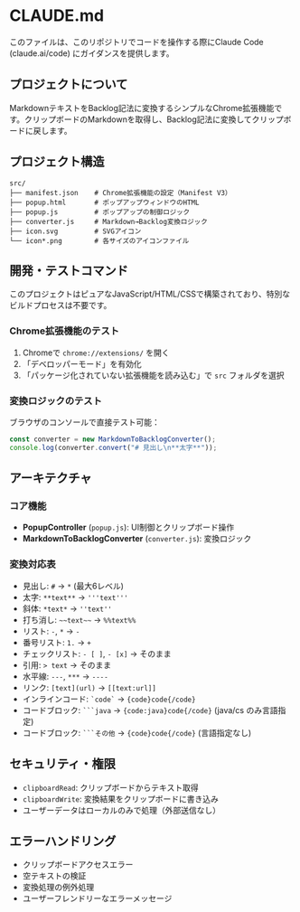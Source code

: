 # CLAUDE.md

このファイルは、このリポジトリでコードを操作する際にClaude Code (claude.ai/code) にガイダンスを提供します。

## プロジェクトについて

MarkdownテキストをBacklog記法に変換するシンプルなChrome拡張機能です。クリップボードのMarkdownを取得し、Backlog記法に変換してクリップボードに戻します。

## プロジェクト構造

```
src/
├── manifest.json    # Chrome拡張機能の設定（Manifest V3）
├── popup.html       # ポップアップウィンドウのHTML
├── popup.js         # ポップアップの制御ロジック
├── converter.js     # Markdown→Backlog変換ロジック
├── icon.svg         # SVGアイコン
└── icon*.png        # 各サイズのアイコンファイル
```

## 開発・テストコマンド

このプロジェクトはピュアなJavaScript/HTML/CSSで構築されており、特別なビルドプロセスは不要です。

### Chrome拡張機能のテスト
1. Chromeで `chrome://extensions/` を開く
2. 「デベロッパーモード」を有効化
3. 「パッケージ化されていない拡張機能を読み込む」で `src` フォルダを選択

### 変換ロジックのテスト
ブラウザのコンソールで直接テスト可能：
```javascript
const converter = new MarkdownToBacklogConverter();
console.log(converter.convert("# 見出し\n**太字**"));
```

## アーキテクチャ

### コア機能
- **PopupController** (`popup.js`): UI制御とクリップボード操作
- **MarkdownToBacklogConverter** (`converter.js`): 変換ロジック

### 変換対応表
- 見出し: `#` → `*` (最大6レベル)
- 太字: `**text**` → `'''text'''`
- 斜体: `*text*` → `''text''`
- 打ち消し: `~~text~~` → `%%text%%`
- リスト: `-`, `*` → `-`
- 番号リスト: `1.` → `+`
- チェックリスト: `- [ ]`, `- [x]` → そのまま
- 引用: `> text` → そのまま
- 水平線: `---`, `***` → `----`
- リンク: `[text](url)` → `[[text:url]]`
- インラインコード: `` `code` `` → `{code}code{/code}`
- コードブロック: ` ```java ` → `{code:java}code{/code}` (java/cs のみ言語指定)
- コードブロック: ` ```その他 ` → `{code}code{/code}` (言語指定なし)

## セキュリティ・権限

- `clipboardRead`: クリップボードからテキスト取得
- `clipboardWrite`: 変換結果をクリップボードに書き込み
- ユーザーデータはローカルのみで処理（外部送信なし）

## エラーハンドリング

- クリップボードアクセスエラー
- 空テキストの検証
- 変換処理の例外処理
- ユーザーフレンドリーなエラーメッセージ